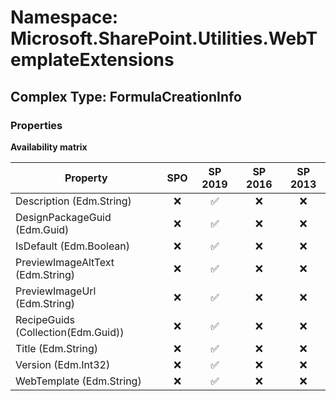 # Namespace: Microsoft.SharePoint.Utilities.WebTemplateExtensions

## Complex Type: FormulaCreationInfo

### Properties

**Availability matrix**

Property | SPO | SP 2019 | SP 2016 | SP 2013
----------|:---:|:-------:|:-------:|:-------:
Description (Edm.String) | ❌ | ✅ | ❌ | ❌
DesignPackageGuid (Edm.Guid) | ❌ | ✅ | ❌ | ❌
IsDefault (Edm.Boolean) | ❌ | ✅ | ❌ | ❌
PreviewImageAltText (Edm.String) | ❌ | ✅ | ❌ | ❌
PreviewImageUrl (Edm.String) | ❌ | ✅ | ❌ | ❌
RecipeGuids (Collection(Edm.Guid)) | ❌ | ✅ | ❌ | ❌
Title (Edm.String) | ❌ | ✅ | ❌ | ❌
Version (Edm.Int32) | ❌ | ✅ | ❌ | ❌
WebTemplate (Edm.String) | ❌ | ✅ | ❌ | ❌
